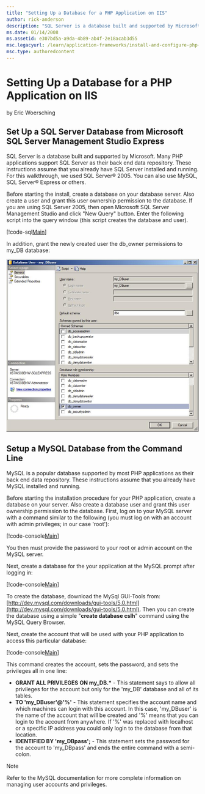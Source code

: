 ```yaml
---
title: "Setting Up a Database for a PHP Application on IIS"
author: rick-anderson
description: "SQL Server is a database built and supported by Microsoft. Many PHP applications support SQL Server as their back end data repository. These instructions ass..."
ms.date: 01/14/2008
ms.assetid: e307bd5a-a9da-4b89-ab4f-2e18acab3d55
msc.legacyurl: /learn/application-frameworks/install-and-configure-php-on-iis/setting-up-a-database-for-a-php-application-on-iis
msc.type: authoredcontent
---
```

Setting Up a Database for a PHP Application on IIS
====================
by Eric Woersching

## Set Up a SQL Server Database from Microsoft SQL Server Management Studio Express

SQL Server is a database built and supported by Microsoft. Many PHP applications support SQL Server as their back end data repository. These instructions assume that you already have SQL Server installed and running. For this walkthrough, we used SQL Server® 2005. You can also use MySQL, SQL Server® Express or others.

Before starting the install, create a database on your database server. Also create a user and grant this user ownership permission to the database. If you are using SQL Server 2005, then open Microsoft SQL Server Management Studio and click "New Query" button. Enter the following script into the query window (this script creates the database and user).


[!code-sql[Main](setting-up-a-database-for-a-php-application-on-iis/samples/sample1.sql)]


In addition, grant the newly created user the db\_owner permissions to my\_DB database:

[![](setting-up-a-database-for-a-php-application-on-iis/_static/image3.jpg)](setting-up-a-database-for-a-php-application-on-iis/_static/image1.jpg)

## Setup a MySQL Database from the Command Line

MySQL is a popular database supported by most PHP applications as their back end data repository. These instructions assume that you already have MySQL installed and running.

Before starting the installation procedure for your PHP application, create a database on your server. Also create a database user and grant this user ownership permission to the database. First, log on to your MySQL server with a command similar to the following (you must log on with an account with admin privileges; in our case 'root'):


[!code-console[Main](setting-up-a-database-for-a-php-application-on-iis/samples/sample2.cmd)]


You then must provide the password to your root or admin account on the MySQL server.

Next, create a database for the your application at the MySQL prompt after logging in:

[!code-console[Main](setting-up-a-database-for-a-php-application-on-iis/samples/sample3.cmd)]

To create the database, download the MySql GUI-Tools from: [http://dev.mysql.com/downloads/gui-tools/5.0.html](http://dev.mysql.com/downloads/gui-tools/5.0.html). Then you can create the database using a simple "**create database cslh**" command using the MySQL Query Browser. 

Next, create the account that will be used with your PHP application to access this particular database:


[!code-console[Main](setting-up-a-database-for-a-php-application-on-iis/samples/sample4.cmd)]


This command creates the account, sets the password, and sets the privileges all in one line:

- **GRANT ALL PRIVILEGES** **ON my\_DB.\*** - This statement says to allow all privileges for the account but only for the 'my\_DB' database and all of its tables.
- **TO 'my\_DBuser'@'%'** - This statement specifies the account name and which machines can login with this account. In this case, 'my\_DBuser' is the name of the account that will be created and '%' means that you can login to the account from anywhere. If '%' was replaced with localhost or a specific IP address you could only login to the database from that location.
- **IDENTIFIED BY 'my\_DBpass';** - This statement sets the password for the account to 'my\_DBpass' and ends the entire command with a semi-colon.

> [!NOTE]
> Refer to the MySQL documentation for more complete information on managing user accounts and privileges.
